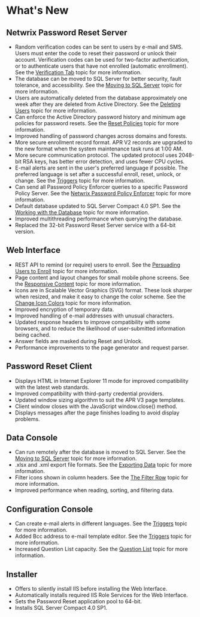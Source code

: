 # What's New

## Netwrix Password Reset Server

- Random verification codes can be sent to users by e-mail and SMS. Users must enter the code to
  reset their password or unlock their account. Verification codes can be used for two-factor
  authentication, or to authenticate users that have not enrolled (automatic enrollment). See the
  [Verification Tab](/docs/passwordreset/3.23/password_reset/administration/configuring_password_reset.md#verification-tab)
  topic for more information.
- The database can be moved to SQL Server for better security, fault tolerance, and accessibility.
  See the
  [Moving to SQL Server](/docs/passwordreset/3.23/password_reset/administration/working_with_the_database.md#moving-to-sql-server)
  topic for more information.
- Users are automatically deleted from the database approximately one week after they are deleted
  from Active Directory. See the
  [Deleting Users](/docs/passwordreset/3.23/password_reset/administration/using_the_data_console.md#deleting-users)
  topic for more information.
- Can enforce the Active Directory password history and minimum age policies for password resets.
  See the
  [Reset Policies](/docs/passwordreset/3.23/password_reset/administration/configuring_password_reset.md#reset-policies)
  topic for more information.
- Improved handling of password changes across domains and forests.
- More secure enrollment record format. APR V2 records are upgraded to the new format when the
  system maintenance task runs at 1:00 AM.
- More secure communication protocol. The updated protocol uses 2048-bit RSA keys, has better error
  detection, and uses fewer CPU cycles.
- E-mail alerts are sent in the user's preferred language if possible. The preferred language is set
  after a successful enroll, reset, unlock, or change. See the
  [Triggers](/docs/passwordreset/3.23/password_reset/administration/configuring_password_reset.md#triggers)
  topic for more information.
- Can send all Password Policy Enforcer queries to a specific Password Policy Server. See the
  [Netwrix Password Policy Enforcer](/docs/passwordreset/3.23/password_reset/administration/configuring_password_reset.md#netwrix-password-policy-enforcer)
  topic for more information.
- Default database updated to SQL Server Compact 4.0 SP1. See the
  [Working with the Database](/docs/passwordreset/3.23/password_reset/administration/working_with_the_database.md)
  topic for more information.
- Improved multithreading performance when querying the database.
- Replaced the 32-bit Password Reset Server service with a 64-bit version.

## Web Interface

- REST API to remind (or require) users to enroll. See the
  [Persuading Users to Enroll](/docs/passwordreset/3.23/password_reset/administration/persuading_users_to_enroll.md)
  topic for more information.
- Page content and layout changes for small mobile phone screens. See the
  [Responsive Content](/docs/passwordreset/3.23/password_reset/administration/editing_the_html_templates.md#responsive-content)
  topic for more information.
- Icons are in Scalable Vector Graphics (SVG) format. These look sharper when resized, and make it
  easy to change the color scheme. See the
  [Change Icon Colors](/docs/passwordreset/3.23/password_reset/administration/editing_the_html_templates.md#change-icon-colors)
  topic for more information.
- Improved encryption of temporary data.
- Improved handling of e-mail addresses with unusual characters.
- Updated response headers to improve compatibility with some browsers, and to reduce the likelihood
  of user-submitted information being cached.
- Answer fields are masked during Reset and Unlock.
- Performance improvements to the page generator and request parser.

## Password Reset Client

- Displays HTML in Internet Explorer 11 mode for improved compatibility with the latest web
  standards.
- Improved compatibility with third-party credential providers.
- Updated window sizing algorithm to suit the APR V3 page templates.
- Client window closes with the JavaScript window.close() method.
- Displays messages after the page finishes loading to avoid display problems.

## Data Console

- Can run remotely after the database is moved to SQL Server. See the
  [Moving to SQL Server](/docs/passwordreset/3.23/password_reset/administration/working_with_the_database.md#moving-to-sql-server)
  topic for more information.
- .xlsx and .xml export file formats. See the
  [Exporting Data](/docs/passwordreset/3.23/password_reset/administration/using_the_data_console.md#exporting-data)
  topic for more information.
- Filter icons shown in column headers. See the
  [The Filter Row](/docs/passwordreset/3.23/password_reset/administration/using_the_data_console.md#the-filter-row)
  topic for more information.
- Improved performance when reading, sorting, and filtering data.

## Configuration Console

- Can create e-mail alerts in different languages. See the
  [Triggers](/docs/passwordreset/3.23/password_reset/administration/configuring_password_reset.md#triggers)
  topic for more information.
- Added Bcc address to e-mail template editor. See the
  [Triggers](/docs/passwordreset/3.23/password_reset/administration/configuring_password_reset.md#triggers)
  topic for more information.
- Increased Question List capacity. See the
  [Question List](/docs/passwordreset/3.23/password_reset/administration/configuring_password_reset.md#question-list)
  topic for more information.

## Installer

- Offers to silently install IIS before installing the Web Interface.
- Automatically installs required IIS Role Services for the Web Interface.
- Sets the Password Reset application pool to 64-bit.
- Installs SQL Server Compact 4.0 SP1.
